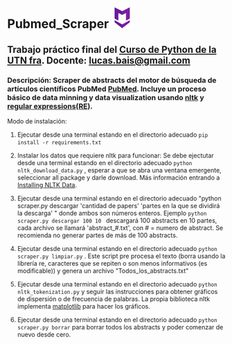 ﻿# Pubmed_Scraper ![alt text](https://github.com/adam-p/markdown-here/raw/master/src/common/images/icon48.png "Logo")


## Trabajo práctico final del [Curso de Python de la UTN fra]( http://www.lslutnfra.com/curso-python "Curso de Python de la UTN fra").  Docente: lucas.bais@gmail.com

### Descripción: Scraper de abstracts del motor de búsqueda de artículos científicos PubMed [PubMed]( https://www.ncbi.nlm.nih.gov/pubmed/ "PubMed"). Incluye un proceso básico de data minning y data visualization usando [nltk](http://www.nltk.org/ "nltk") y [regular expressions(RE)](https://docs.python.org/3.4/library/re.html).

Modo de instalación:

1)  Ejecutar desde una terminal estando en el directorio adecuado `pip install -r requirements.txt`

2) Instalar los datos que requiere nltk para funcionar: 
Se debe ejectutar desde una terminal estando en el directorio adecuado `python nltk_download_data.py` , esperar a que se abra una ventana emergente,  seleccionar all package y darle download.
Más información entrando a [Installing NLTK Data](http://www.nltk.org/data.html).

3) Ejecutar desde una terminal estando en el directorio adecuado "python scraper.py descargar 'cantidad de papers' 'partes en la que se dividirá la descarga' " donde ambos
son números enteros. Ejemplo `python scraper.py descargar 100 10 ` descargará 100 abstracts en 10 partes, cada archivo se llamará 'abstract_#.txt', con # = numero de abstract. Se recomienda no generar partes de más de 100 abstracts.

4) Ejecutar desde una terminal estando en el directorio adecuado `python scraper.py limpiar.py` . 
Este script pre procesa el texto (borra usando la librería re, caracteres que se repiten o son menos informativos (es modificable)) y genera un archivo "Todos_los_abstracts.txt"

5) Ejecutar desde una terminal estando en el directorio adecuado `python nltk_tokenization.py` y seguir las instrucciones para obtener gráficos de dispersión o de frecuencia de palabras.
La propia biblioteca nltk implementa [matplotlib](https://matplotlib.org/) para hacer los gráficos.

6) Ejecutar desde una terminal estando en el directorio adecuado `python scraper.py borrar` para borrar todos los abstracts y poder comenzar de nuevo desde cero.

 
